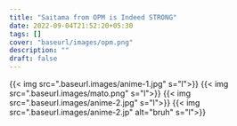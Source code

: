 ```yaml
---
title: "Saitama from OPM is Indeed STRONG"
date: 2022-09-04T21:52:20+05:30
tags: []
cover: "baseurl/images/opm.png"
description: ""
draft: false
---
```


{{< img src=".baseurl.images/anime-1.jpg" s="l">}}
{{< img src=".baseurl.images/mato.png" s="l">}}
{{< img src=".baseurl.images/anime-2.jpg" s="l">}}
{{< img src=".baseurl.images/anime-2.jp" alt="bruh" s="l">}}